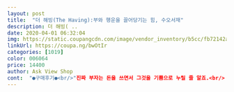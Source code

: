 ```yaml
---
layout: post 
title:  "더 해빙(The Having):부와 행운을 끌어당기는 힘, 수오서재" 
description: 더 해빙( ..
date: 2020-04-01 06:32:04 
img: https://static.coupangcdn.com/image/vendor_inventory/b5cc/fb72142a3ca6c51cb3d7fcd3979966a02eff1cb4824c27936ea4fe4af4f7.jpg 
linkUrl: https://coupa.ng/bwOtIr 
categories: [1019] 
color: 006064 
price: 14400 
author: Ask View Shop 
cont:  "●구매후기●<br/>"진짜 부자는 돈을 쓰면서 그것을 기쁨으로 누릴 줄 알죠.<br/> 지금 주머니에 얼마가 있는지는 중요치 않아요.<br/> 돈을 쓰는 그 순간 Having을 하는 것이 핵심이에요.<br/><br/>"진짜 부자는 오늘을 살죠.<br/> 매일 그날의 기쁨에 충실하니까요.<br/> 가짜 부자는 내일만 살아요.<br/>"<br/>2020.<br/>04.<br/>22 배송<br/>가장 간단하고 지금 당장 실천할 수 있는<br/>구체적인 해결방안이 조금 부족하다<br/>그거는 정말 처음에만 들었던 생각이였고 쭈욱 마지막까지 읽다보니<br/>그래서 이 책 한 번 읽어보자!하는 마음으로 구매했습니다!!<br/>그래서 지금은 굉장히 의미있는 책이라고 생각하고 있습니다<br/>그런 느낌이 들어서 별로였어요<br/>그런 생각이 들어서 아쉬웠어요<br/>근데 그냥 책을 다 읽고서<br/>꼭 한번 보시길 바래요.<br/> (라고 쓰고싶지만 나만 알고 싶은 책이예요 하지만 이미 베스트셀러이기도 하고 그런 사람들 때문에 제가 알게됨을 감사하며! )<br/>내가 이 물건을 살 돈을 가지고 있구나 나에게 있는 것을 감사하는 마음이 들었어요.<br/><br/>너무 뻔한 이야기라고 생각했고<br/>다들 평가가 너무 좋더라고요~<br/>더해빙이라는 책이 최근 sns에서 많이 눈에 띄고 표지에 적혀있는 부와 행운을 끌어당기는 힘이라는 문구가 인상적이어서 구입하게 됐어요.<br/><br/>마트나 쿠팡에서 쇼핑할 때도<br/>막상 사서 읽어봤는데<br/>모든 상황을 그 한 마디의 설명으로 풀어가려는?<br/>물론 소설 같은 독특한 형식으로<br/>배송되자마자 그날 바로 쓩 하고 읽었습니다.<br/><br/>부럽기도하고 멋있기도하며 공감이 되는 부분도있었고 알고 있었지만서도 잘 하지못했던 부분들,<br/>사기 전에 알라딘과 쿠팡의 서평을 찾아봤는데<br/>사실 어렸을때부터 자기개발서를 한번쯤은 읽고 자랐지만 이렇게 해봐야겠다 라는<br/>삶에 대한 태도 자체를 바꾸고 싶은 사람이라면 추천합니다<br/>삶의 원리를 풀어낸 책이라고 생각합니다<br/>새롭게 알게된부분들도 많았어요.<br/> 정말 대단한 책이고 감탄을 금치 못했습니다.<br/><br/>새삼스럽게 더 감사한 마음이 생기더라구요.<br/><br/>생각보다 훨씬 기분이 좋았고<br/>생각을 주는 책은 처음인 것 같아 새롭게 다가왔어요<br/>생필품만 구입하다가 책을 읽고 리뷰를 쓰니 기분이 새로운 거 같아요.<br/><br/>심지어 이렇게 책을읽고 노트를 쓴다던가 유뷰트에 찾아서 명상까지 시작해보았습니다.<br/><br/>싶어서 해봤습니다<br/>아이들도 학교에 안가니 식비나 생활비로 사용하는 돈이 늘어나고 가계에 부담이 생기니 온라인 쇼핑을 하면서도 즐겁지 않았는데<br/>어차피 밑져야 본전이니까<br/>여러분도 함께 Having 해보실래요??<br/>오늘을 사는 기쁨을 누리게 되어 고맙습니다<br/>외국의 한 자기개발서 중 하나의 책인줄만 알았던 저자가 한국인 이라는것, 우리나라보다 미국에서 먼저 출간되어 전 세계에서 큰 반응을 보이고 우리나라에 들어왔다는 두가지 사실이 신기했어요.<br/><br/>외면하며 살아왔다는 걸 꺠달았어요<br/>이 책을 읽으면서 돈을 보는 관점이 많이 바뀌었어요.<br/><br/>이서윤.<br/> 홍주연 지음<br/>읽는 내내 그렇게 와닿지 않았습니다<br/>읽는 누군가에게 꼭 도움이 되길 바랍니다.<br/> ^^<br/>있음을 느끼는 것과 부자의 삶의 연관성에 대한 설득력은<br/>자세한건 구매후기다 보니 다 얘기할수는 없을것같아요 ㅠ_ㅠ<br/>잘 알지는 못했지만 뭔가 책 제목이나 부제가 저를 많이 끌어당겨서 더 끌리기도 하였고 원래<br/>저자에 대한 정보는 없어서 제목을 보고 당연히 외국사람이겠지 했는데<br/>제가 그동안 잃을 게 두려워서 있음을<br/>제주에 입도해서 살면서 가장 도움이 되는게 쿠팡 로켓배송인데<br/>좀 부족한 책이라고 생각했지만<br/>책 나오는 소설같은 내용이 실제 일어난 일이고 두분이 실재하는 분들이라는게 신기했어요.<br/> 자기개발서 느낌이 아니라 에세이 같기도 하고 소설같기도 한 구성이 너무 좋았어요.<br/> 순식간에 다 읽게 됐구요.<br/><br/>책을 사게되면 바로바로 읽어버리는 습성이 있어서 ㅋㅋㅋㅋ<br/>책을볼때 저자를 잘 읽지않고 프롤로그를 읽자마자 조금 놀랐거든요 ㅎㅎ 저자가 한국인이라는것에!<br/>처음 프롤로그 첫 단부터 사실 이서윤 이라는 사람의 자랑같아서 조금 뭐지? 라는 생각이 들었지만<br/>최근 코로나19로 집에있는 시간이 많아지고<br/>쿠팡에서 책은 처음으로 구입했습니다.<br/><br/>쿠팡체험단으로 이 책을 구매하게 되었어요<br/>풀어간 건 무척 흥미롭게 느꼈지만<br/>한 번 책에서 말한데로 살아볼까?<br/>한국인 2분이 공저한거라 놀랐습니다.<br/><br/>해빙 신호등을 체크하면서 꼭 필요한 것만 구매하니 만족도가 커지고<br/>해빙(The Having):부와 행운을 끌어당기는 힘, 수오서재<br/>" 
---
```

